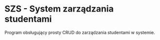 # SZS - System zarządzania studentami

Program obsługujący prosty CRUD do zarządzania studentami w systemie. 
